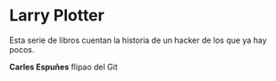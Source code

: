 # Larry Plotter

Esta serie de libros cuentan la historia de un hacker de los que ya hay pocos.

**Carles Espuñes** flipao del Git